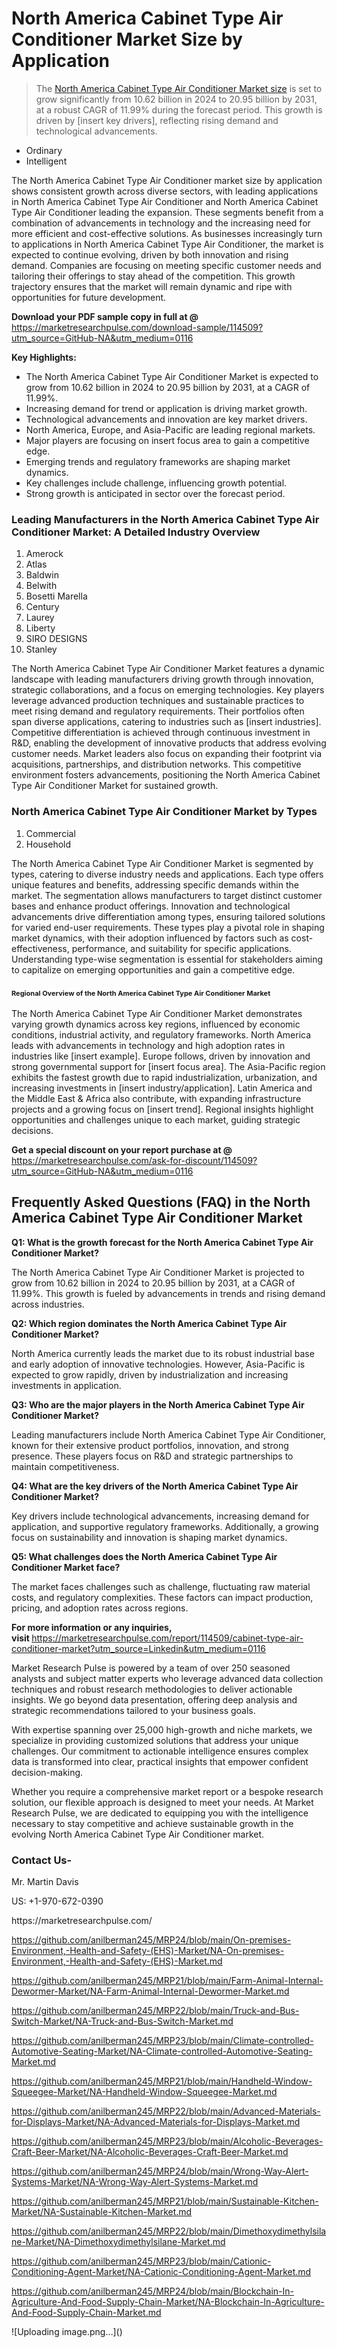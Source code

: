 <h1>North America Cabinet Type Air Conditioner Market&nbsp;Size by Application</h1><blockquote><p>The <a href="https://marketresearchpulse.com/download-sample/114509?utm_source=GitHub-NA&amp;utm_medium=0116">North America Cabinet Type Air Conditioner Market size</a> is set to grow significantly from 10.62 billion in 2024 to 20.95 billion by 2031, at a robust CAGR of 11.99% during the forecast period. This growth is driven by [insert key drivers], reflecting rising demand and technological advancements.</p></blockquote><ul><li>Ordinary<li> Intelligent</li></ul><p>The North America Cabinet Type Air Conditioner market size by application shows consistent growth across diverse sectors, with leading applications in North America Cabinet Type Air Conditioner and North America Cabinet Type Air Conditioner leading the expansion. These segments benefit from a combination of advancements in technology and the increasing need for more efficient and cost-effective solutions. As businesses increasingly turn to applications in North America Cabinet Type Air Conditioner, the market is expected to continue evolving, driven by both innovation and rising demand. Companies are focusing on meeting specific customer needs and tailoring their offerings to stay ahead of the competition. This growth trajectory ensures that the market will remain dynamic and ripe with opportunities for future development.</p><p><strong>Download your PDF sample copy in full at @ </strong><a href="https://marketresearchpulse.com/download-sample/114509?utm_source=GitHub-NA&amp;utm_medium=0116">https://marketresearchpulse.com/download-sample/114509?utm_source=GitHub-NA&amp;utm_medium=0116</a></p><p><strong>Key Highlights: </strong></p><ul><li>The North America Cabinet Type Air Conditioner Market is expected to grow from 10.62 billion in 2024 to 20.95 billion by 2031, at a CAGR of 11.99%.</li><li>Increasing demand for trend or application is driving market growth.</li><li>Technological advancements and innovation are key market drivers.</li><li>North America, Europe, and Asia-Pacific are leading regional markets.</li><li>Major players are focusing on insert focus area to gain a competitive edge.</li><li>Emerging trends and regulatory frameworks are shaping market dynamics.</li><li>Key challenges include challenge, influencing growth potential.</li><li>Strong growth is anticipated in sector over the forecast period.</li></ul><h3>Leading Manufacturers in the North America Cabinet Type Air Conditioner Market: A Detailed Industry Overview</h3><ol><li>Amerock</li><li>Atlas</li><li>Baldwin</li><li>Belwith</li><li>Bosetti Marella</li><li>Century</li><li>Laurey</li><li>Liberty</li><li>SIRO DESIGNS</li><li>Stanley</li></ol><div class="flex max-w-full flex-col flex-grow"><div class="min-h-8 text-message flex w-full flex-col items-end gap-2 whitespace-normal break-words [.text-message+&amp;]:mt-5" dir="auto" data-message-author-role="assistant" data-message-id="fd8432e4-4910-450d-b182-61b7bfb0a01f" data-message-model-slug="gpt-4o"><div class="flex w-full flex-col gap-1 empty:hidden first:pt-[3px]"><div class="markdown prose w-full break-words dark:prose-invert light"><p>The North America Cabinet Type Air Conditioner Market features a dynamic landscape with leading manufacturers driving growth through innovation, strategic collaborations, and a focus on emerging technologies. Key players leverage advanced production techniques and sustainable practices to meet rising demand and regulatory requirements. Their portfolios often span diverse applications, catering to industries such as [insert industries]. Competitive differentiation is achieved through continuous investment in R&amp;D, enabling the development of innovative products that address evolving customer needs. Market leaders also focus on expanding their footprint via acquisitions, partnerships, and distribution networks. This competitive environment fosters advancements, positioning the North America Cabinet Type Air Conditioner Market for sustained growth.</p></div></div></div></div><h3>North America Cabinet Type Air Conditioner Market by Types</h3><ol><li>Commercial<li> Household</li></ol><div class="flex max-w-full flex-col flex-grow"><div class="min-h-8 text-message flex w-full flex-col items-end gap-2 whitespace-normal break-words [.text-message+&amp;]:mt-5" dir="auto" data-message-author-role="assistant" data-message-id="084470be-0bb7-4664-bddf-5156b4f41249" data-message-model-slug="gpt-4o-mini"><div class="flex w-full flex-col gap-1 empty:hidden first:pt-[3px]"><div class="markdown prose w-full break-words dark:prose-invert light"><p>The North America Cabinet Type Air Conditioner Market is segmented by types, catering to diverse industry needs and applications. Each type offers unique features and benefits, addressing specific demands within the market. The segmentation allows manufacturers to target distinct customer bases and enhance product offerings. Innovation and technological advancements drive differentiation among types, ensuring tailored solutions for varied end-user requirements. These types play a pivotal role in shaping market dynamics, with their adoption influenced by factors such as cost-effectiveness, performance, and suitability for specific applications. Understanding type-wise segmentation is essential for stakeholders aiming to capitalize on emerging opportunities and gain a competitive edge.</p></div></div></div></div><h3><span style="font-size: 11px;">Regional Overview of the North America Cabinet Type Air Conditioner Market</span></h3><div class="flex max-w-full flex-col flex-grow"><div class="min-h-8 text-message flex w-full flex-col items-end gap-2 whitespace-normal break-words [.text-message+&amp;]:mt-5" dir="auto" data-message-author-role="assistant" data-message-id="e9038762-ce64-4e30-91c9-9bd413514231" data-message-model-slug="gpt-4o-mini"><div class="flex w-full flex-col gap-1 empty:hidden first:pt-[3px]"><div class="markdown prose w-full break-words dark:prose-invert light"><p>The North America Cabinet Type Air Conditioner Market demonstrates varying growth dynamics across key regions, influenced by economic conditions, industrial activity, and regulatory frameworks. North America leads with advancements in technology and high adoption rates in industries like [insert example]. Europe follows, driven by innovation and strong governmental support for [insert focus area]. The Asia-Pacific region exhibits the fastest growth due to rapid industrialization, urbanization, and increasing investments in [insert industry/application]. Latin America and the Middle East &amp; Africa also contribute, with expanding infrastructure projects and a growing focus on [insert trend]. Regional insights highlight opportunities and challenges unique to each market, guiding strategic decisions.</p></div></div></div></div><p><strong>Get a special discount on your report purchase at @ </strong><a href="https://marketresearchpulse.com/ask-for-discount/114509?utm_source=GitHub-NA&amp;utm_medium=0116">https://marketresearchpulse.com/ask-for-discount/114509?utm_source=GitHub-NA&amp;utm_medium=0116</a></p><h2>Frequently Asked Questions (FAQ) in the North America Cabinet Type Air Conditioner Market</h2><p><strong>Q1: What is the growth forecast for the North America Cabinet Type Air Conditioner Market?</strong></p><p>The North America Cabinet Type Air Conditioner Market is projected to grow from 10.62 billion in 2024 to 20.95 billion by 2031, at a CAGR of 11.99%. This growth is fueled by advancements in trends and rising demand across industries.</p><p><strong>Q2: Which region dominates the North America Cabinet Type Air Conditioner Market?</strong></p><p>North America currently leads the market due to its robust industrial base and early adoption of innovative technologies. However, Asia-Pacific is expected to grow rapidly, driven by industrialization and increasing investments in application.</p><p><strong>Q3: Who are the major players in the North America Cabinet Type Air Conditioner Market?</strong></p><p>Leading manufacturers include North America Cabinet Type Air Conditioner, known for their extensive product portfolios, innovation, and strong presence. These players focus on R&amp;D and strategic partnerships to maintain competitiveness.</p><p><strong>Q4: What are the key drivers of the North America Cabinet Type Air Conditioner Market?</strong></p><p>Key drivers include technological advancements, increasing demand for application, and supportive regulatory frameworks. Additionally, a growing focus on sustainability and innovation is shaping market dynamics.</p><p><strong>Q5: What challenges does the North America Cabinet Type Air Conditioner Market face?</strong></p><p>The market faces challenges such as challenge, fluctuating raw material costs, and regulatory complexities. These factors can impact production, pricing, and adoption rates across regions.</p><p><strong>For more information or any inquiries, visit&nbsp;</strong><a href="https://marketresearchpulse.com/report/114509/cabinet-type-air-conditioner-market?utm_source=Linkedin&utm_medium=0116">https://marketresearchpulse.com/report/114509/cabinet-type-air-conditioner-market?utm_source=Linkedin&utm_medium=0116</a></p><p>Market Research Pulse is powered by a team of over 250 seasoned analysts and subject matter experts who leverage advanced data collection techniques and robust research methodologies to deliver actionable insights. We go beyond data presentation, offering deep analysis and strategic recommendations tailored to your business goals.</p><p>With expertise spanning over 25,000 high-growth and niche markets, we specialize in providing customized solutions that address your unique challenges. Our commitment to actionable intelligence ensures complex data is transformed into clear, practical insights that empower confident decision-making.</p><p>Whether you require a comprehensive market report or a bespoke research solution, our flexible approach is designed to meet your needs. At Market Research Pulse, we are dedicated to equipping you with the intelligence necessary to stay competitive and achieve sustainable growth in the evolving North America Cabinet Type Air Conditioner market.</p><h3><strong>Contact Us-</strong></h3><p>Mr. Martin Davis</p><p>US: +1-970-672-0390</p><p>https://marketresearchpulse.com/</p><p><a href="https://github.com/anilberman245/MRP24/blob/main/On-premises-Environment,-Health-and-Safety-(EHS)-Market/NA-On-premises-Environment,-Health-and-Safety-(EHS)-Market.md">https://github.com/anilberman245/MRP24/blob/main/On-premises-Environment,-Health-and-Safety-(EHS)-Market/NA-On-premises-Environment,-Health-and-Safety-(EHS)-Market.md</a></p><p><a href="https://github.com/anilberman245/MRP21/blob/main/Farm-Animal-Internal-Dewormer-Market/NA-Farm-Animal-Internal-Dewormer-Market.md">https://github.com/anilberman245/MRP21/blob/main/Farm-Animal-Internal-Dewormer-Market/NA-Farm-Animal-Internal-Dewormer-Market.md</a></p><p><a href="https://github.com/anilberman245/MRP22/blob/main/Truck-and-Bus-Switch-Market/NA-Truck-and-Bus-Switch-Market.md">https://github.com/anilberman245/MRP22/blob/main/Truck-and-Bus-Switch-Market/NA-Truck-and-Bus-Switch-Market.md</a></p><p><a href="https://github.com/anilberman245/MRP23/blob/main/Climate-controlled-Automotive-Seating-Market/NA-Climate-controlled-Automotive-Seating-Market.md">https://github.com/anilberman245/MRP23/blob/main/Climate-controlled-Automotive-Seating-Market/NA-Climate-controlled-Automotive-Seating-Market.md</a></p><p><a href="https://github.com/anilberman245/MRP21/blob/main/Handheld-Window-Squeegee-Market/NA-Handheld-Window-Squeegee-Market.md">https://github.com/anilberman245/MRP21/blob/main/Handheld-Window-Squeegee-Market/NA-Handheld-Window-Squeegee-Market.md</a></p><p><a href="https://github.com/anilberman245/MRP22/blob/main/Advanced-Materials-for-Displays-Market/NA-Advanced-Materials-for-Displays-Market.md">https://github.com/anilberman245/MRP22/blob/main/Advanced-Materials-for-Displays-Market/NA-Advanced-Materials-for-Displays-Market.md</a></p><p><a href="https://github.com/anilberman245/MRP23/blob/main/Alcoholic-Beverages-Craft-Beer-Market/NA-Alcoholic-Beverages-Craft-Beer-Market.md">https://github.com/anilberman245/MRP23/blob/main/Alcoholic-Beverages-Craft-Beer-Market/NA-Alcoholic-Beverages-Craft-Beer-Market.md</a></p><p><a href="https://github.com/anilberman245/MRP24/blob/main/Wrong-Way-Alert-Systems-Market/NA-Wrong-Way-Alert-Systems-Market.md">https://github.com/anilberman245/MRP24/blob/main/Wrong-Way-Alert-Systems-Market/NA-Wrong-Way-Alert-Systems-Market.md</a></p><p><a href="https://github.com/anilberman245/MRP21/blob/main/Sustainable-Kitchen-Market/NA-Sustainable-Kitchen-Market.md">https://github.com/anilberman245/MRP21/blob/main/Sustainable-Kitchen-Market/NA-Sustainable-Kitchen-Market.md</a></p><p><a href="https://github.com/anilberman245/MRP22/blob/main/Dimethoxydimethylsilane-Market/NA-Dimethoxydimethylsilane-Market.md">https://github.com/anilberman245/MRP22/blob/main/Dimethoxydimethylsilane-Market/NA-Dimethoxydimethylsilane-Market.md</a></p><p><a href="https://github.com/anilberman245/MRP23/blob/main/Cationic-Conditioning-Agent-Market/NA-Cationic-Conditioning-Agent-Market.md">https://github.com/anilberman245/MRP23/blob/main/Cationic-Conditioning-Agent-Market/NA-Cationic-Conditioning-Agent-Market.md</a></p><p><a href="https://github.com/anilberman245/MRP24/blob/main/Blockchain-In-Agriculture-And-Food-Supply-Chain-Market/NA-Blockchain-In-Agriculture-And-Food-Supply-Chain-Market.md">https://github.com/anilberman245/MRP24/blob/main/Blockchain-In-Agriculture-And-Food-Supply-Chain-Market/NA-Blockchain-In-Agriculture-And-Food-Supply-Chain-Market.md</a></p>
![Uploading image.png…]()
